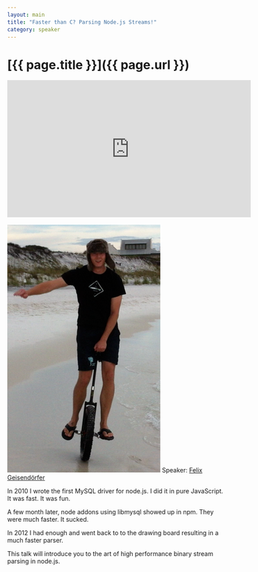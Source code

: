 ```yaml
---
layout: main
title: "Faster than C? Parsing Node.js Streams!"
category: speaker
---
```


# [{{ page.title }}]({{ page.url }})

<iframe width="560" height="315" src="http://www.youtube.com/embed/Kdwwvps4J9A" frameborder="0" allowfullscreen="true">
</iframe>

<a href="http://felixge.de/"><img src="/images/felix-geisendoerfer.png" class="speaker" alt="Felix Geisendörfer"></a>
Speaker: <a href="http://felixge.de/">Felix Geisendörfer</a>

In 2010 I wrote the first MySQL driver for node.js. I did it in pure JavaScript. It was fast. It was fun.

A few month later, node addons using libmysql showed up in npm. They were much faster. It sucked.

In 2012 I had enough and went back to to the drawing board resulting in a much faster parser.

This talk will introduce you to the art of high performance binary stream parsing in node.js.

